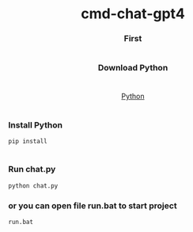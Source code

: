 <h1 align="center">cmd-chat-gpt4</h1>
<h3 align="center">First</h3>

#

<h3 align="center">Download Python</h3>

#
<div align="center">
  <a href="https://www.python.org/downloads/release/python-31011/" target="_blank"> Python</a>
</div>

#

### Install Python

```ws
pip install
```

#

### Run chat.py

```ws
python chat.py 
```
### or you can open file run.bat to start project
```ws
run.bat
```
